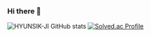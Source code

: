### Hi there 👋

<!--
**HYUNSIK-JI/HYUNSIK-JI** is a ✨ _special_ ✨ repository because its `README.md` (this file) appears on your GitHub profile.
Here are some ideas to get you started:

- 🔭 I’m currently working on ...
- 🌱 I’m currently learning ...
- 👯 I’m looking to collaborate on ...
- 🤔 I’m looking for help with ...
- 💬 Ask me about ...
- 📫 How to reach me: ...
- 😄 Pronouns: ...
- ⚡ Fun fact: ...
-->
![HYUNSIK-JI GitHub stats](https://github-readme-stats.vercel.app/api?username=HYUNSIK-JI&show_icons=true&theme=dark) 
[![Solved.ac Profile](http://mazassumnida.wtf/api/generate_badge?boj=wlgustlra)](https://solved.ac/wlgustlra)
